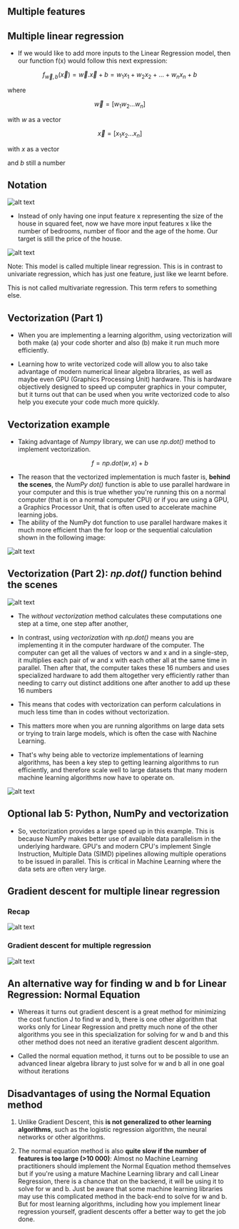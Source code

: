 ## Multiple features

## Multiple linear regression

- If we would like to add more inputs to the Linear Regression model, then our function f(x) would follow this next expression:

$$ f_{\vec{w},b}(\vec{x}) = \vec{w} . \vec{x} + b = w_{1}x_{1} + w_{2}x_{2} + ... + w_{n}x_{n} + b$$

where

$$ {\vec{w}} = [w_{1} w_{2} ... w_{n}] $$ 

with *w* as a vector

$$ {\vec{x}} = [x_{1} x_{2} ... x_{n}] $$

with *x* as a vector

and *b* still a number

## Notation
![alt text](./images_for_1/image1.png)

* Instead of only having one input feature x representing the size of the house in squared feet, now we have more input features x like the number of bedrooms, number of floor and the age of the home. Our target is still the price of the house.

![alt text](./images_for_1/image2.png)
 
 Note: This model is called multiple linear regression. This is in contrast to univariate regression, which has just one feature, just like we learnt before.

 This is not called multivariate regression. This term refers to something else.

 ## Vectorization (Part 1)

 - When you are implementing a learning algorithm, using vectorization will both make (a) your code shorter and also (b) make it run much more efficiently.

- Learning how to write vectorized code will allow you to also take advantage of modern numerical linear algebra libraries, as well as maybe even GPU (Graphics Processing Unit) hardware. This is hardware objectively designed to speed up computer graphics in your computer, but it turns out that can be used when you write vectorized code to also help you execute your code much more quickly.

## Vectorization example

- Taking advantage of *Numpy* library, we can use *np.dot()* method to implement vectorization.

$$ f = np.dot(w,x) + b $$

- The reason that the vectorized implementation is much faster is, **behind the scenes**, the *NumPy dot()* function is able to use parallel hardware in your computer and this is true whether you're running this on a normal computer (that is on a normal computer CPU) or if you are using a GPU, a Graphics Processor Unit, that is often used to accelerate machine learning jobs.
- The ability of the NumPy dot function to use parallel hardware makes it much more efficient than the for loop or the sequential calculation shown in the following image:

![alt text](./images_for_1/image3.png)

 ## Vectorization (Part 2): *np.dot()* function behind the scenes

![alt text](./images_for_1/image4.png)

- The *without vectorization* method calculates these computations one step at a time, one step after another, 

- In contrast, using *vectorization* with *np.dot()* means you are implementing it in the computer hardware of the computer. The computer can get all the values of vectors w and x and in a single-step, it multiplies each pair of w and x with each other all at the same time in parallel. Then after that, the computer takes these 16 numbers and uses specialized hardware to add them altogether very efficiently rather than needing to carry out distinct additions one after another to add up these 16 numbers

- This means that codes with vectorization can perform calculations in much less time than in codes without vectorization.

- This matters more when you are running algorithms on large data sets or trying to train large models, which is often the case with Nachine Learning.

- That's why being able to vectorize implementations of learning algorithms, has been a key step to getting learning algorithms to run efficiently, and therefore scale well to large datasets that many modern machine learning algorithms now have to operate on.

![alt text](./images_for_1/image5.png)

## Optional lab 5: Python, NumPy and vectorization

- So, vectorization provides a large speed up in this example. This is because NumPy makes better use of available data parallelism in the underlying hardware. GPU's and modern CPU's implement Single Instruction, Multiple Data (SIMD) pipelines allowing multiple operations to be issued in parallel. This is critical in Machine Learning where the data sets are often very large.

## Gradient descent for multiple linear regression

### Recap

![alt text](./images_for_1/image6.png)

### Gradient descent for multiple regression

![alt text](./images_for_1/image7.png)

## An alternative way for finding w and b for Linear Regression: Normal Equation

-  Whereas it turns out gradient descent is a great method for minimizing the cost function J to find w and b, there is one other algorithm that works only for Linear Regression and pretty much none of the other algorithms you see in this specialization for solving for w and b and this other method does not need an iterative gradient descent algorithm.

- Called the normal equation method, it turns out to be possible to use an advanced linear algebra library to just solve for w and b all in one goal without iterations

## Disadvantages of using the Normal Equation method

1) Unlike Gradient Descent, this **is not generalized to other learning algorithms**, such as the logistic regression algorithm, the neural networks or other algorithms.

2) The normal equation method is also **quite slow if the number of features is too large (>10 000)**: Almost no Machine Learning practitioners should implement the Normal Equation method themselves but if you're using a mature Machine Learning library and call Linear Regression, there is a chance that on the backend, it will be using it to solve for w and b. 
Just be aware that some machine learning libraries may use this complicated method in the back-end to solve for w and b. But for most learning algorithms, including how you implement linear regression yourself, gradient descents offer a better way to get the job done.
